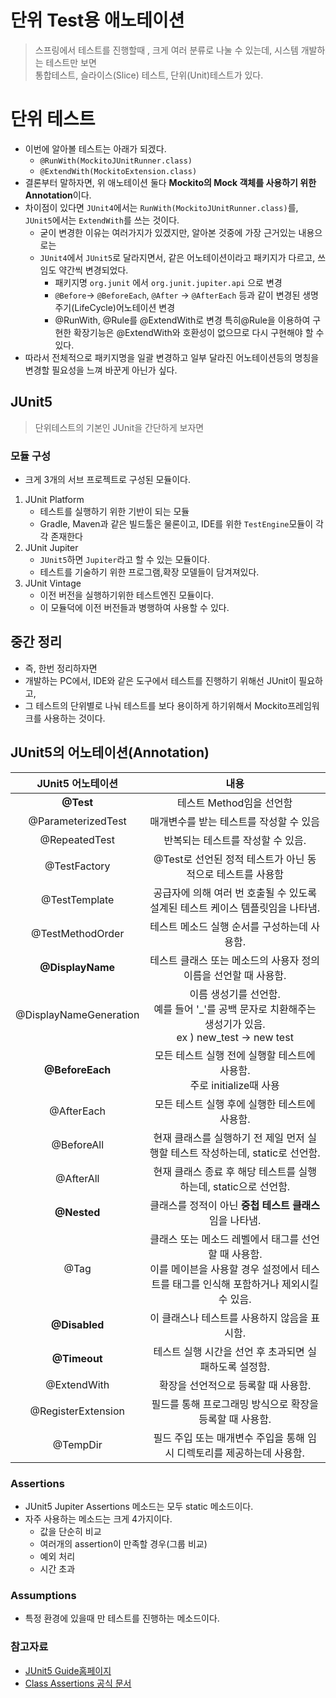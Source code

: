 # 단위 Test용 애노테이션 
> 스프링에서 테스트를 진행할때 , 크게 여러 분류로 나눌 수 있는데, 
> 시스템 개발하는 테스트만 보면  
> 통합테스트, 슬라이스(Slice) 테스트, 단위(Unit)테스트가 있다. 


# 단위 테스트 
- 이번에 알아볼 테스트는 아래가 되겠다.
  - `@RunWith(MockitoJUnitRunner.class)`
  - `@ExtendWith(MockitoExtension.class)`
- 결론부터 말하자면, 위 애노테이션 둘다 **Mockito의 Mock 객체를 사용하기 위한 Annotation**이다.
- 차이점이 있다면 `JUnit4`에서는 `RunWith(MockitoJUnitRunner.class)`를, `JUnit5`에서는 `ExtendWith`를 쓰는 것이다.
    - 굳이 변경한 이유는 여러가지가 있겠지만, 알아본 것중에 가장 근거있는 내용으로는 
    - `JUnit4`에서 `JUnit5`로 달라지면서, 같은 어노테이션이라고 패키지가 다르고, 쓰임도 약간씩 변경되었다.
      - 패키지명 `org.junit` 에서 `org.junit.jupiter.api` 으로 변경
      - `@Before`-> `@BeforeEach`, `@After` -> `@AfterEach` 등과 같이 변경된 생명주기(LifeCycle)어노테이션 변경
      - @RunWith, @Rule를 @ExtendWith로 변경 특히@Rule을 이용하여 구현한 확장기능은 @ExtendWith와 호환성이 없으므로 다시 구현해야 할 수 있다.
- 따라서 전체적으로 패키지명을 일괄 변경하고 일부 달라진 어노테이션등의 명칭을 변경할 필요성을 느껴 바꾼게 아닌가 싶다.

## JUnit5
> 단위테스트의 기본인 JUnit을 간단하게 보자면

### 모듈 구성
 - 크게 3개의 서브 프로젝트로 구성된 모듈이다. 
1. JUnit Platform
    - 테스트를 실행하기 위한 기반이 되는 모듈
    - Gradle, Maven과 같은 빌드툴은 물론이고, IDE를 위한 `TestEngine`모듈이 각각 존재한다
2. JUnit Jupiter
    - `JUnit5`하면 `Jupiter`라고 할 수 있는 모듈이다.
    - 테스트를 기술하기 위한 프로그램,확장 모델들이 담겨져있다.
3. JUnit Vintage
   - 이전 버전을 실행하기위한 테스트엔진 모듈이다.
   - 이 모듈덕에 이전 버전들과 병행하여 사용할 수 있다.


## 중간 정리 
 - 즉, 한번 정리하자면
 - 개발하는 PC에서, IDE와 같은 도구에서 테스트를 진행하기 위해선 JUnit이 필요하고, 
 - 그 테스트의 단위별로 나눠 테스트를 보다 용이하게 하기위해서 Mockito프레임워크를 사용하는 것이다.


## JUnit5의 어노테이션(Annotation)
|      JUnit5 어노테이션     |                                        내용                                         |
|:---------------------:|:---------------------------------------------------------------------------------:|
|       **@Test**       |                                 테스트 Method임을 선언함                                  |
|   @ParameterizedTest  |                              매개변수를 받는 테스트를 작성할 수 있음                               |
|     @RepeatedTest	    |                                반복되는 테스트를 작성할 수 있음.                                |
|      @TestFactory     |                        @Test로 선언된 정적 테스트가 아닌 동적으로 테스트를 사용함                        |
|     @TestTemplate	 |                   공급자에 의해 여러 번 호출될 수 있도록 설계된 테스트 케이스 템플릿임을 나타냄.                   |
|    @TestMethodOrder   |                             테스트 메소드 실행 순서를 구성하는데 사용함.                             |
|    **@DisplayName**   |                       테스트 클래스 또는 메소드의 사용자 정의 이름을 선언할 때 사용함.                       |
 | @DisplayNameGeneration | 이름 생성기를 선언함. <br/>예를 들어 '_'를 공백 문자로 치환해주는 생성기가 있음. <br/>ex ) new_test -> new test |
|**@BeforeEach**|모든 테스트 실행 전에 실행할 테스트에 사용함.<br/>주로 initialize때 사용|
|@AfterEach|모든 테스트 실행 후에 실행한 테스트에 사용함.|
|@BeforeAll|현재 클래스를 실행하기 전 제일 먼저 실행할 테스트 작성하는데,  static로 선언함.|
|@AfterAll|현재 클래스 종료 후 해당 테스트를 실행하는데,  static으로 선언함.|
|**@Nested**|클래스를 정적이 아닌 **중첩 테스트 클래스**임을 나타냄.|
|@Tag|클래스 또는 메소드 레벨에서 태그를 선언할 때 사용함.  <br/>이를 메이븐을 사용할 경우 설정에서 테스트를 태그를 인식해 포함하거나 제외시킬 수 있음.|
|**@Disabled**|이 클래스나 테스트를 사용하지 않음을 표시함.	|
|**@Timeout**|테스트 실행 시간을 선언 후 초과되면 실패하도록 설정함.|
 |@ExtendWith|확장을 선언적으로 등록할 때 사용함.|
|@RegisterExtension|필드를 통해 프로그래밍 방식으로 확장을 등록할 때 사용함.|
|@TempDir|필드 주입 또는 매개변수 주입을 통해 임시 디렉토리를 제공하는데 사용함.|



### Assertions
 - JUnit5 Jupiter Assertions 메소드는 모두 static 메소드이다.
 - 자주 사용하는 메소드는 크게 4가지이다. 
   - 값을 단순히 비교 
   - 여러개의 assertion이 만족할 경우(그룹 비교)
   - 예외 처리
   - 시간 초과

### Assumptions
 - 특정 환경에 있을때 만 테스트를 진행하는 메소드이다.


### 참고자료
- [JUnit5 Guide홈페이지](https://junit.org/junit5/docs/current/user-guide/)
- [Class Assertions 공식 문서](https://junit.org/junit5/docs/current/api/org.junit.jupiter.api/org/junit/jupiter/api/Assertions.html)
